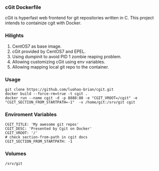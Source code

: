 ### cGit Dockerfile
cGit is hyperfast web frontend for git repositories written in C. This project intends to containize cgit with Docker.

### Hilights
1. CentOS7 as base image.
2. cGit provided by CentOS7 and EPEL.
3. Using dumpinit to avoid PID 1 zombie reaping problem.
4. Allowing customizing cGit using env variables.
5. Allowing mapping local git repo to the container.

### Usage
```
git clone https://github.com/luohao-brian/cgit.git
docker build --force-rm=true -t cgit .
docker run --name cgit -d -p 8888:80 -e "CGIT_VROOT=/cgit" -e "CGIT_SECTION_FROM_STARTPATH=-1"  -v /home/git:/srv/git cgit
```

### Enviroment Variables
```
CGIT_TITLE: 'My awesome git repos'
CGIT_DESC: 'Presented by Cgit on Docker'
CGIT_VROOT: '/'
# check section-from-path in cgit docs
CGIT_SECTION_FROM_STARTPATH: -1
```

### Volumes
```
/srv/git
```
